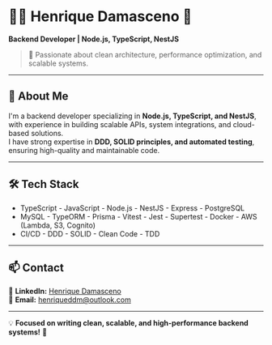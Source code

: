 # 🧑‍💻 Henrique Damasceno 🚀  
**Backend Developer | Node.js, TypeScript, NestJS**  

> 🎯 Passionate about clean architecture, performance optimization, and scalable systems.  

---

## 🔹 About Me  
I'm a backend developer specializing in **Node.js, TypeScript, and NestJS**, with experience in building scalable APIs, system integrations, and cloud-based solutions.  
I have strong expertise in **DDD, SOLID principles, and automated testing**, ensuring high-quality and maintainable code.  

---

## 🛠️ Tech Stack  

- TypeScript  - JavaScript  - Node.js  - NestJS  - Express   - PostgreSQL  
- MySQL  - TypeORM  - Prisma  - Vitest  - Jest  - Supertest  - Docker  - AWS (Lambda, S3, Cognito)  
- CI/CD  - DDD  - SOLID  - Clean Code  - TDD  
---

## 📫 Contact  

📍 **LinkedIn:** [Henrique Damasceno](https://www.linkedin.com/in/henrique-damasceno-32a64720b/)  
📧 **Email:** [henriqueddm@outlook.com](mailto:henriqueddm@outlook.com)  

---

💡 **Focused on writing clean, scalable, and high-performance backend systems!** 🚀  
